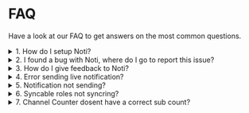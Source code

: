# FAQ

Have a look at our FAQ to get answers on the most common questions.&#x20;

<details>

<summary> 1. How do I setup Noti?</summary>

It's very simple actually, we have a whole page dedicated in setting up Noti. You can visit it [here](../setup/setup/streamer.md).

</details>

<details>

<summary>2. I found a bug with Noti, where do I go to report this issue?</summary>

Visit our [Support Server](https://discord.gg/YnA8FtPdmZ) and create a ticket and describe the issue you're having. A staff member will get to you as soon as possible.

</details>

<details>

<summary>3. How do I give feedback to Noti?</summary>



Great question! We love feedback from the community. You can submit feedback through by visiting this [link](https://noti.canny.io/feature-requests). Simply fill in the required detail and click "Create Post".\
\
Tip: Submitting a photo or image that represents your feedback will greatly improve our experience with fixing the issue or adding a new feature.

When submitting a suggestion, please keep in mind that it may not always be implemented as it is merely a suggestion. Additionally, please be aware that we are not obligated to give you credit as the original creator if you choose to submit a suggestion. Thank you for your understanding.

</details>

<details>

<summary>4. Error sending live notification?</summary>

If a bot can't send messages to a notification channel, it may be missing permissions. To fix this, add the bot or a relevant role to the channel and ensure they have "view channel" and "send messages" permissions with a green checkmark.

</details>

<details>

<summary>5. Notification not sending?</summary>

Double check it have the /setup in the command list

Make sure the bot have the right permissions. It need to have the "Send Messages" "Mention everyone/roles" "Read Message History" "Embed links" "Attach files".

</details>

<details>

<summary>6. Syncable roles not syncring?</summary>

In order to syncring roles, Noti need to have the right permissions. \
Make sure the bot has permission to manage roles.\
Make sure the bot has a role above the role it's granting

</details>

<details>

<summary>7. Channel Counter dosent have a correct sub count?</summary>

The subs are counted the day you add the bot this is to due limited API data provided by kick

</details>
